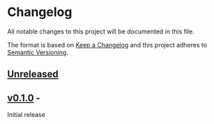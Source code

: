 # Changelog

All notable changes to this project will be documented in this file.

The format is based on [Keep a Changelog](http://keepachangelog.com/en/1.0.0/)
and this project adheres to [Semantic Versioning](http://semver.org/spec/v2.0.0.html).

## [Unreleased]

## [v0.1.0] -

Initial release

[unreleased]: https://github.com/cirrus-geo/cirrus-mgmt/compare/v0.1.0...main
[v0.1.0]: https://github.com/cirrus-geo/cirrus-mgmt/releases/tag/v0.1.0
